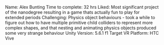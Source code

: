 Name: Alex Bunting
Time to complete: 32 hrs
Liked: Most significant project of the nanodegree resulting in a game thats actually fun to play for extended periods
Challenging: Physics object behaviours - took a while to figure out how to have multiple primitive child colliders to represent more complex shapes, and that nesting and animating physics objects produced some very strange behaviour
Unity Version: 5.6.1 f1
Target VR Platform: HTC Vive
